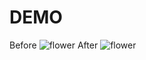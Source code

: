 # DEMO
Before
![flower](http://i.imgur.com/iD9heNGm.jpg"サンプル")
After
![flower](http://i.imgur.com/pyevO3qm.jpg "サンプル")
